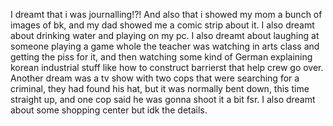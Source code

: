 I dreamt that i was journalling!?! And also that i showed my mom a bunch of images of bk, and my dad showed me a comic strip about it.
I also dreamt about drinking water and playing on my pc. I also dreamt about laughing at someone playing a game whole the teacher was watching in arts class and getting the piss for it, and then watching some kind of German explaining korean industrial stuff like how to construct barrierst that help crew go over. Another dream was a tv show with two cops that were searching for a criminal, they had found his hat, but it was normally bent down, this time straight up, and one cop said he was gonna shoot it a bit fsr. I also dreamt about some shopping center but idk the details. 